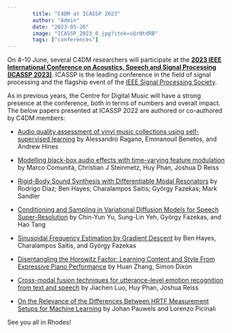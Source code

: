 ```yaml
---
        title: "C4DM at ICASSP 2023"
        author: "Admin"
        date: "2023-05-26"
        image: "ICASSP_2023_0.jpg?itok=sQrNtdRB"
        tags: ["conferences"]
---
```


<p></p>

On 4–10 June, several C4DM researchers will participate at the <b>[2023 IEEE International Conference on Acoustics, Speech and Signal Processing (ICASSP 2023)](https://2023.ieeeicassp.org/)</b>. ICASSP is the leading conference in the field of signal processing and the flagship event of the [IEEE Signal Processing Society](https://signalprocessingsociety.org/).

As in previous years, the Centre for Digital Music will have a strong presence at the conference, both in terms of numbers and overall impact. The below papers presented at ICASSP 2022 are authored or co-authored by C4DM members:

* [Audio quality assessment of vinyl music collections using self-supervised learning](https://ieeexplore.ieee.org/document/10096274) by Alessandro Ragano, Emmanouil Benetos, and Andrew Hines

* [Modelling black-box audio effects with time-varying feature modulation](https://ieeexplore.ieee.org/abstract/document/10097173) by Marco Comunità, Christian J Steinmetz, Huy Phan, Joshua D Reiss

* [Rigid-Body Sound Synthesis with Differentiable Modal Resonators](https://ieeexplore.ieee.org/document/10095139) by Rodrigo Diaz; Ben Hayes; Charalampos Saitis; György Fazekas; Mark Sandler

* [Conditioning and Sampling in Variational Diffusion Models for Speech Super-Resolution](https://ieeexplore.ieee.org/abstract/document/10095103) by Chin-Yun Yu, Sung-Lin Yeh, György Fazekas, and Hao Tang

* [Sinusoidal Frequency Estimation by Gradient Descent](https://ieeexplore.ieee.org/abstract/document/10095188) by Ben Hayes, Charalampos Saitis, and György Fazekas

* [Disentangling the Horowitz Factor: Learning Content and Style From Expressive Piano Performance](https://ieeexplore.ieee.org/abstract/document/10095009) by Huan Zhang, Simon Dixon
    
* [Cross-modal fusion techniques for utterance-level emotion recognition from text and speech](https://ieeexplore.ieee.org/document/10096885) by Jiachen Luo, Huy Phan, Joshua Reiss

* [On the Relevance of the Differences Between HRTF Measurement Setups for Machine Learning](https://ieeexplore.ieee.org/document/10096689) by Johan Pauwels and Lorenzo Picinali

See you all in Rhodes!
